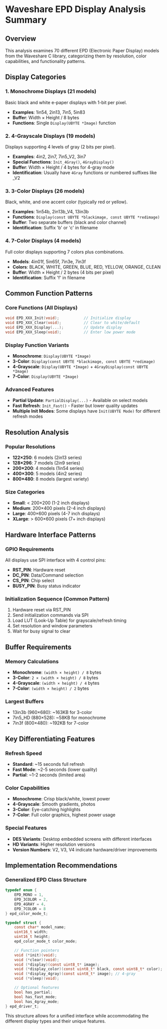 # Waveshare EPD Display Analysis Summary

## Overview
This analysis examines 70 different EPD (Electronic Paper Display) models from the Waveshare C library, categorizing them by resolution, color capabilities, and functionality patterns.

## Display Categories

### 1. Monochrome Displays (21 models)
Basic black and white e-paper displays with 1-bit per pixel.
- **Examples**: 1in54, 2in13, 7in5, 5in83
- **Buffer**: Width × Height / 8 bytes
- **Functions**: Single `Display(UBYTE *Image)` function

### 2. 4-Grayscale Displays (19 models)
Displays supporting 4 levels of gray (2 bits per pixel).
- **Examples**: 4in2, 2in7, 7in5_V2, 3in7
- **Special Functions**: `Init_4Gray()`, `4GrayDisplay()`
- **Buffer**: Width × Height / 4 bytes for 4-gray mode
- **Identification**: Usually have `4Gray` functions or numbered suffixes like _V2

### 3. 3-Color Displays (26 models)
Black, white, and one accent color (typically red or yellow).
- **Examples**: 1in54b, 2in13b_V4, 13in3b
- **Functions**: `Display(const UBYTE *blackimage, const UBYTE *redimage)`
- **Buffer**: Two separate buffers (black and color channel)
- **Identification**: Suffix 'b' or 'c' in filename

### 4. 7-Color Displays (4 models)
Full color displays supporting 7 colors plus combinations.
- **Models**: 4in01f, 5in65f, 7in3e, 7in3f
- **Colors**: BLACK, WHITE, GREEN, BLUE, RED, YELLOW, ORANGE, CLEAN
- **Buffer**: Width × Height / 2 bytes (4 bits per pixel)
- **Identification**: Suffix 'f' in filename

## Common Function Patterns

### Core Functions (All Displays)
```c
void EPD_XXX_Init(void);           // Initialize display
void EPD_XXX_Clear(void);          // Clear to white/default
void EPD_XXX_Display(...);         // Update display
void EPD_XXX_Sleep(void);          // Enter low power mode
```

### Display Function Variants
- **Monochrome**: `Display(UBYTE *Image)`
- **3-Color**: `Display(const UBYTE *blackimage, const UBYTE *redimage)`
- **4-Grayscale**: `Display(UBYTE *Image)` + `4GrayDisplay(const UBYTE *Image)`
- **7-Color**: `Display(UBYTE *Image)`

### Advanced Features
- **Partial Update**: `PartialDisplay(...)` - Available on select models
- **Fast Refresh**: `Init_Fast()` - Faster but lower quality updates
- **Multiple Init Modes**: Some displays have `Init(UBYTE Mode)` for different refresh modes

## Resolution Analysis

### Popular Resolutions
- **122×250**: 6 models (2in13 series)
- **128×296**: 7 models (2in9 series)
- **200×200**: 4 models (1in54 series)
- **400×300**: 5 models (4in2 series)
- **800×480**: 8 models (largest variety)

### Size Categories
- **Small**: < 200×200 (1-2 inch displays)
- **Medium**: 200×400 pixels (2-4 inch displays)
- **Large**: 400×600 pixels (4-7 inch displays)
- **XLarge**: > 600×600 pixels (7+ inch displays)

## Hardware Interface Patterns

### GPIO Requirements
All displays use SPI interface with 4 control pins:
- **RST_PIN**: Hardware reset
- **DC_PIN**: Data/Command selection
- **CS_PIN**: Chip select
- **BUSY_PIN**: Busy status indicator

### Initialization Sequence (Common Pattern)
1. Hardware reset via RST_PIN
2. Send initialization commands via SPI
3. Load LUT (Look-Up Table) for grayscale/refresh timing
4. Set resolution and window parameters
5. Wait for busy signal to clear

## Buffer Requirements

### Memory Calculations
- **Monochrome**: `(width × height) / 8` bytes
- **3-Color**: `2 × (width × height) / 8` bytes
- **4-Grayscale**: `(width × height) / 4` bytes
- **7-Color**: `(width × height) / 2` bytes

### Largest Buffers
- 13in3b (960×680): ~163KB for 3-color
- 7in5_HD (880×528): ~58KB for monochrome
- 7in3f (800×480): ~192KB for 7-color

## Key Differentiating Features

### Refresh Speed
- **Standard**: ~15 seconds full refresh
- **Fast Mode**: ~2-5 seconds (lower quality)
- **Partial**: ~1-2 seconds (limited area)

### Color Capabilities
- **Monochrome**: Crisp black/white, lowest power
- **4-Grayscale**: Smooth gradients, photos
- **3-Color**: Eye-catching highlights
- **7-Color**: Full color graphics, highest power usage

### Special Features
- **DES Variants**: Desktop embedded screens with different interfaces
- **HD Variants**: Higher resolution versions
- **Version Numbers**: V2, V3, V4 indicate hardware/driver improvements

## Implementation Recommendations

### Generalized EPD Class Structure
```c
typedef enum {
    EPD_MONO = 1,
    EPD_3COLOR = 2,
    EPD_4GRAY = 4,
    EPD_7COLOR = 8
} epd_color_mode_t;

typedef struct {
    const char* model_name;
    uint16_t width;
    uint16_t height;
    epd_color_mode_t color_mode;

    // Function pointers
    void (*init)(void);
    void (*clear)(void);
    void (*display)(const uint8_t* image);
    void (*display_color)(const uint8_t* black, const uint8_t* color); // 3-color
    void (*display_4gray)(const uint8_t* image); // 4-gray
    void (*sleep)(void);

    // Optional features
    bool has_partial;
    bool has_fast_mode;
    bool has_4gray_mode;
} epd_driver_t;
```

This structure allows for a unified interface while accommodating the different display types and their unique features.